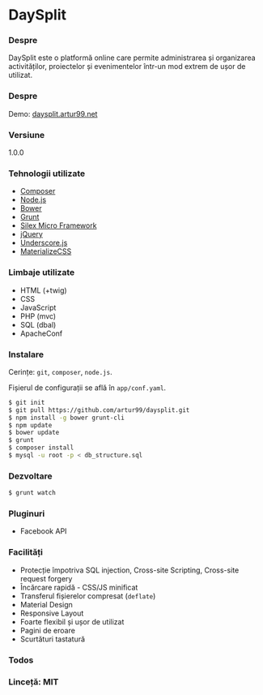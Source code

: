 ﻿# DaySplit
### Despre
DaySplit este o platformă online care permite administrarea și organizarea activităților, proiectelor și evenimentelor într-un mod extrem de ușor de utilizat.

### Despre
Demo: [daysplit.artur99.net]

### Versiune
1.0.0

### Tehnologii utilizate
* [Composer]
* [Node.js]
* [Bower]
* [Grunt]
* [Silex Micro Framework]
* [jQuery]
* [Underscore.js]
* [MaterializeCSS]

### Limbaje utilizate
* HTML (+twig)
* CSS
* JavaScript
* PHP (mvc)
* SQL (dbal)
* ApacheConf

### Instalare
Cerințe: `git`, `composer`, `node.js`.

Fișierul de configurații se află în `app/conf.yaml`.

```sh
$ git init
$ git pull https://github.com/artur99/daysplit.git
$ npm install -g bower grunt-cli
$ npm update
$ bower update
$ grunt
$ composer install
$ mysql -u root -p < db_structure.sql
```

### Dezvoltare

```sh
$ grunt watch
```

### Pluginuri

* Facebook API

### Facilități

* Protecție împotriva SQL injection, Cross-site Scripting, Cross-site request forgery
* Încărcare rapidă - CSS/JS minificat
* Transferul fișierelor compresat (`deflate`)
* Material Design
* Responsive Layout
* Foarte flexibil și ușor de utilizat
* Pagini de eroare
* Scurtături tastatură


### Todos


### Linceță: MIT

   [Composer]: <https://getcomposer.org/>
   [node.js]: <http://nodejs.org>
   [bower]: <http://bower.io/>
   [materializecss]: <http://materializecss.com/>
   [Silex Micro Framework]: <http://silex.sensiolabs.org/>
   [grunt]: <http://gruntjs.com/>

   [Twitter Bootstrap]: <http://twitter.github.com/bootstrap/>
   [keymaster.js]: <https://github.com/madrobby/keymaster>
   [jQuery]: <http://jquery.com>
   [Underscore.js]: <http://underscorejs.org/>
   [Gulp]: <http://gulpjs.com>
   [daysplit.artur99.net]: <http://daysplit.artur99.net/account>
